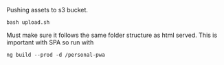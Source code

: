 
Pushing assets to s3 bucket.
```
bash upload.sh
```

Must make sure it follows the same folder structure as html served. This is important with SPA so run with

```
ng build --prod -d /personal-pwa
```